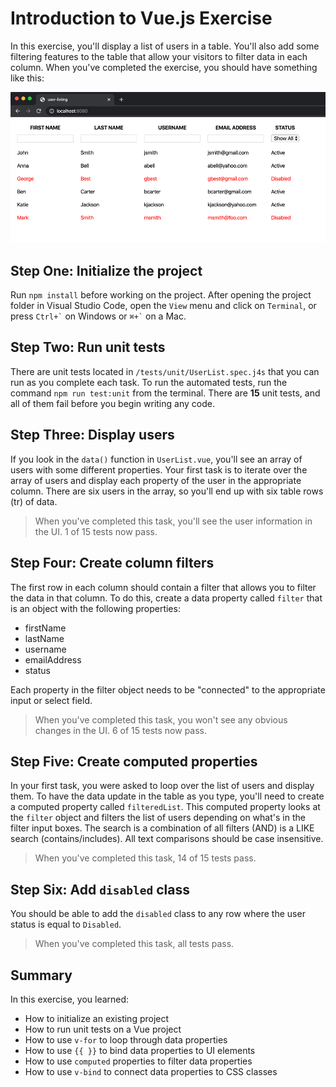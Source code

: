 # Introduction to Vue.js Exercise

In this exercise, you'll display a list of users in a table. You'll also add some filtering features to the table that allow your visitors to filter data in each column. When you've completed the exercise, you should have something like this:

![Completed Application](./completed-application.png)

## Step One: Initialize the project

Run `npm install` before working on the project. After opening the project folder in Visual Studio Code, open the `View` menu and click on `Terminal`, or press `` Ctrl+` `` on Windows or `` ⌘+` `` on a Mac.

## Step Two: Run unit tests

There are unit tests located in `/tests/unit/UserList.spec.j4s` that you can run as you complete each task. To run the automated tests, run the command `npm run test:unit` from the terminal. There are **15** unit tests, and all of them fail before you begin writing any code.

## Step Three: Display users

If you look in the `data()` function in `UserList.vue`, you'll see an array of users with some different properties. Your first task is to iterate over the array of users and display each property of the user in the appropriate column. There are six users in the array, so you'll end up with six table rows (tr) of data.

> When you've completed this task, you'll see the user information in the UI. 1 of 15 tests now pass.

## Step Four: Create column filters

The first row in each column should contain a filter that allows you to filter the data in that column. To do this, create a data property called `filter` that is an object with the following properties:

- firstName
- lastName
- username
- emailAddress
- status

Each property in the filter object needs to be "connected" to the appropriate input or select field.

> When you've completed this task, you won't see any obvious changes in the UI. 6 of 15 tests now pass.

## Step Five: Create computed properties

In your first task, you were asked to loop over the list of users and display them. To have the data update in the table as you type, you'll need to create a computed property called `filteredList`. This computed property looks at the `filter` object and filters the list of users depending on what's in the filter input boxes. The search is a combination of all filters (AND) is a LIKE search (contains/includes). All text comparisons should be case insensitive.

> When you've completed this task, 14 of 15 tests pass.

## Step Six: Add `disabled` class

You should be able to add the `disabled` class to any row where the user status is equal to `Disabled`.

> When you've completed this task, all tests pass.

## Summary

In this exercise, you learned:

- How to initialize an existing project
- How to run unit tests on a Vue project
- How to use `v-for` to loop through data properties
- How to use `{{ }}` to bind data properties to UI elements
- How to use `computed` properties to filter data properties
- How to use `v-bind` to connect data properties to CSS classes
